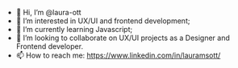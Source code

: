 - 👋 Hi, I’m @laura-ott
- 👀 I’m interested in UX/UI and frontend development;
- 🌱 I’m currently learning Javascript;
- 💞️ I’m looking to collaborate on UX/UI projects as a Designer and Frontend developer.
- 📫 How to reach me:
https://www.linkedin.com/in/lauramsott/ 


<!---
laura-ott/laura-ott is a ✨ special ✨ repository because its `README.md` (this file) appears on your GitHub profile.
You can click the Preview link to take a look at your changes.
--->
